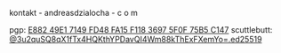 kontakt - andreasdzialocha - c o m

pgp: [E882 49E1 7149 FD48 FA15 F118 3697 5F0F 75B5 C147](/pgp.asc)
scuttlebutt: [@3u2quSQ8qX1fTx4HQKthYPDavQI4Wm88kThExFXemYo=.ed25519](https://scuttlebutt.nz/)
